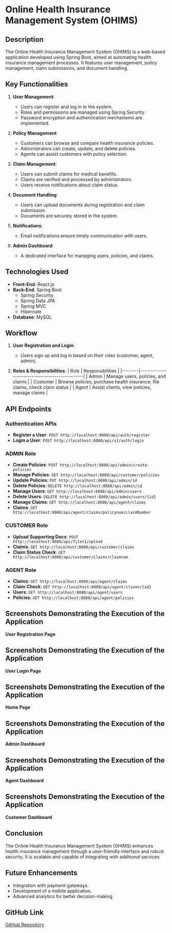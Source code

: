 # Online Health Insurance Management System (OHIMS)

## Description
The Online Health Insurance Management System (OHIMS) is a web-based application developed using Spring Boot, aimed at automating health insurance management processes. It features user management, policy management, claim submissions, and document handling.

## Key Functionalities
1. **User Management**:
   - Users can register and log in to the system.
   - Roles and permissions are managed using Spring Security.
   - Password encryption and authentication mechanisms are implemented.

2. **Policy Management**:
   - Customers can browse and compare health insurance policies.
   - Administrators can create, update, and delete policies.
   - Agents can assist customers with policy selection.

3. **Claim Management**:
   - Users can submit claims for medical benefits.
   - Claims are verified and processed by administrators.
   - Users receive notifications about claim status.

4. **Document Handling**:
   - Users can upload documents during registration and claim submission.
   - Documents are securely stored in the system.

5. **Notifications**:
   - Email notifications ensure timely communication with users.

6. **Admin Dashboard**:
   - A dedicated interface for managing users, policies, and claims.

## Technologies Used
- **Front-End**: React.js
- **Back-End**: Spring Boot
  - Spring Security
  - Spring Data JPA
  - Spring MVC
  - Hibernate
- **Database**: MySQL

## Workflow
1. **User Registration and Login**:
   - Users sign up and log in based on their roles (customer, agent, admin).

2. **Roles & Responsibilities**:
   | Role   | Responsibilities                              |
   |--------|-----------------------------------------------|
   | Admin  | Manage users, policies, and claims            |
   | Customer | Browse policies, purchase health insurance, file claims, check claim status |
   | Agent  | Assist clients, view policies, manage claims   |

## API Endpoints
### Authentication APIs
- **Register a User**: `POST http://localhost:8080/api/auth/register`
- **Login a User**: `POST http://localhost:8080/api/v1/auth/login`

### ADMIN Role
- **Create Policies**: `POST http://localhost:8080/api/admin/create-policies`
- **Manage Policies**: `GET http://localhost:8080/api/customer/policies`
- **Update Policies**: `PUT http://localhost:8080/api/admin/id`
- **Delete Policies**: `DELETE http://localhost:8080/api/admin/id`
- **Manage Users**: `GET http://localhost:8080/api/admin/users`
- **Delete Users**: `DELETE http://localhost:8080/api/admin/users/{id}`
- **Manage Claims**: `GET http://localhost:8080/api/agent/claims`
- **Claims**: `GET http://localhost:8080/api/agent/claims/policynum/claimNumber`

### CUSTOMER Role
- **Upload Supporting Docs**: `POST http://localhost:8080/api/files1/upload`
- **Claims**: `GET http://localhost:8080/api/customer/claims`
- **Claim Status Check**: `GET http://localhost:8080/api/customer/claims/claimnum`

### AGENT Role
- **Claims**: `GET http://localhost:8080/api/agent/claims`
- **Claim Check**: `GET http://localhost:8080/api/agent/claims/{id}`
- **Users**: `GET http://localhost:8080/api/agent/users`
- **Policies**: `GET http://localhost:8080/api/agent/policies`


## Screenshots Demonstrating the Execution of the Application
 **User Registration Page**

## Screenshots Demonstrating the Execution of the Application
 **User Login Page**

## Screenshots Demonstrating the Execution of the Application
 **Home Page**

## Screenshots Demonstrating the Execution of the Application
 **Admin Dashboard**

## Screenshots Demonstrating the Execution of the Application
 **Agent Dashboard**

## Screenshots Demonstrating the Execution of the Application
 **Customer Dashboard**



## Conclusion
The Online Health Insurance Management System (OHIMS) enhances health insurance management through a user-friendly interface and robust security. It is scalable and capable of integrating with additional services.

## Future Enhancements
- Integration with payment gateways.
- Development of a mobile application.
- Advanced analytics for better decision-making.

## GitHub Link
[GitHub Repository](https://github.com/Arun-hash30/onlinehealthinsurencemanagementsystem/tree/master)
